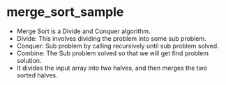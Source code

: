 # merge_sort_sample

* Merge Sort is a Divide and Conquer algorithm.  
* Divide: This involves dividing the problem into some sub problem.  
* Conquer: Sub problem by calling recursively until sub problem solved.  
* Combine: The Sub problem solved so that we will get find problem solution.  
* It divides the input array into two halves, and then merges the two sorted halves.  

